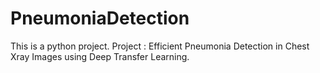 # PneumoniaDetection

This is a python project. 
Project : Efficient Pneumonia Detection in Chest Xray Images using Deep Transfer Learning.
